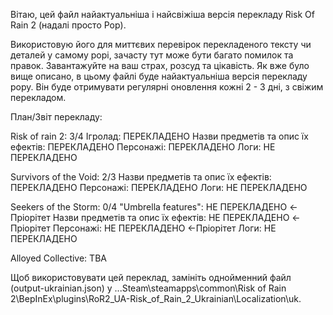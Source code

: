 Вітаю, цей файл найактуальніша і найсвіжіша версія перекладу Risk Of Rain 2 (надалі просто Рор).

Використовую його для миттєвих перевірок перекладеного тексту чи деталей у самому рорі, зачасту тут може бути багато помилок та правок. Завантажуйте на ваш страх, розсуд та цікавість.
Як вже було вище описано, в цьому файлі буде найактуальніша версія перекладу рору. Він буде отримувати регулярні оновлення кожні 2 - 3 дні, з свіжим перекладом.

План/Звіт перекладу:

Risk of rain 2: 3/4
  Ігролад: ПЕРЕКЛАДЕНО
  Назви предметів та опис їх ефектів: ПЕРЕКЛАДЕНО
  Персонажі: ПЕРЕКЛАДЕНО
  Логи: НЕ ПЕРЕКЛАДЕНО

Survivors of the Void: 2/3
  Назви предметів та опис їх ефектів: ПЕРЕКЛАДЕНО
  Персонажі: ПЕРЕКЛАДЕНО
  Логи: НЕ ПЕРЕКЛАДЕНО

Seekers of the Storm: 0/4
  "Umbrella features": НЕ ПЕРЕКЛАДЕНО <-Пріорітет
  Назви предметів та опис їх ефектів: НЕ ПЕРЕКЛАДЕНО <-Пріорітет
  Персонажі: НЕ ПЕРЕКЛАДЕНО <-Пріорітет
  Логи: НЕ ПЕРЕКЛАДЕНО

Alloyed Collective:
  TBA

Щоб використовувати цей переклад, замініть однойменний файл (output-ukrainian.json) у ...Steam\steamapps\common\Risk of Rain 2\BepInEx\plugins\RoR2_UA-Risk_of_Rain_2_Ukrainian\Localization\uk.
